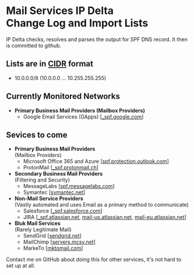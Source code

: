 # Mail Services IP Delta<br>Change Log and Import Lists

IP Delta checks, resolves and parses the output for SPF DNS record. It then is committed to github.

## Lists are in [CIDR](https://en.wikipedia.org/wiki/Classless_Inter-Domain_Routing) format

- 10.0.0.0/8 (10.0.0.0 ... 10.255.255.255)

## Currently Monitored Networks

- **Primary Business Mail Providers (Mailbox Providers)**
  - Google Email Services (GApps) [[\_spf.google.com](_spf.google.com)]

## Sevices to come

- **Primary Business Mail Providers**<br>(Mailbox Providers)
  - Microsoft Office 365 and Azure [[spf.protection.outlook.com](spf.protection.outlook.com)]
  - ProtonMail [[\_spf.protonmail.ch](_spf.protonmail.ch)]
- **Secondary Business Mail Providers**<br>(Filtering and Security)
  - MessageLabs [[spf.messagelabs.com](spf.messagelabs.com)]
  - Symantec [[symantec.net](symantec.net)]
- **Non-Mail Service Providers**<br>(Vastly automated and uses Email as a primary method to communicate)
  - Salesforce [[\_spf.salesforce.com](_spf.salesforce.com)]
  - JIRA [[\_spf.atlassian.net](_spf.atlassian.net), [mail-us.atlassian.net](mail-us.atlassian.net), [mail-eu.atlassian.net](mail-eu.atlassian.net)]
- **Bluk Mail Services**<br>(Rarely Legitimate Mail)
  - SendGrid [[sendgrid.net](sendgrid.net)]
  - MailChimp [[servers.mcsv.net](servers.mcsv.net)]
  - MarkeTo [[mktomail.com](mktomail.com)]

Contact me on GitHub about doing this for other services, it's not hard to set up at all.
